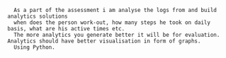       As a part of the assessment i am analyse the logs from and build analytics solutions 
      when does the person work-out, how many steps he took on daily basis, what are his active times etc. 
      The more analytics you generate better it will be for evaluation. Analytics should have better visualisation in form of graphs.
      Using Python.
